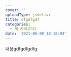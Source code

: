 ```yaml
---
cover: ''
uploadType: jsdelivr
title: dfgdfgdf
categories:
  - 새 카테고리1
date: '2021-06-08 18:18:04'
---
```

내용gdfgdfgdfg